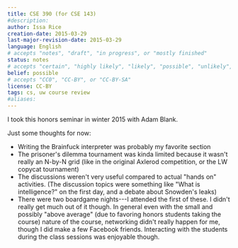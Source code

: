 ```yaml
---
title: CSE 390 (for CSE 143)
#description: 
author: Issa Rice
creation-date: 2015-03-29
last-major-revision-date: 2015-03-29
language: English
# accepts "notes", "draft", "in progress", or "mostly finished"
status: notes
# accepts "certain", "highly likely", "likely", "possible", "unlikely", "highly unlikely", "remote", "impossible", "log", "emotional", or "fiction"
belief: possible
# accepts "CC0", "CC-BY", or "CC-BY-SA"
license: CC-BY
tags: cs, uw course review
#aliases: 
---
```


I took this honors seminar in winter 2015 with Adam Blank.

Just some thoughts for now:

- Writing the Brainfuck interpreter was probably my favorite section
- The prisoner's dilemma tournament was kinda limited because it wasn't really an N-by-N grid (like in the original Axlerod competition, or the LW copycat tournament)
- The discussions weren't very useful compared to actual "hands on" activities. (The discussion topics were something like "What is intelligence?" on the first day, and a debate about Snowden's leaks)
- There were two boardgame nights---I attended the first of these.
I didn't really get much out of it though.
In general even with the small and possibly "above average" (due to favoring honors students taking the course) nature of the course, networking didn't really happen for me, though I did make a few Facebook friends.
Interacting with the students during the class sessions was enjoyable though.

